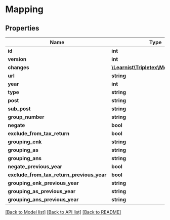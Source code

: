 # Mapping

## Properties
Name | Type | Description | Notes
------------ | ------------- | ------------- | -------------
**id** | **int** |  | [optional] 
**version** | **int** |  | [optional] 
**changes** | [**\Learnist\Tripletex\Model\Change[]**](Change.md) |  | [optional] 
**url** | **string** |  | [optional] 
**year** | **int** |  | [optional] 
**type** | **string** |  | [optional] 
**post** | **string** |  | [optional] 
**sub_post** | **string** |  | [optional] 
**group_number** | **string** |  | [optional] 
**negate** | **bool** |  | [optional] 
**exclude_from_tax_return** | **bool** |  | [optional] 
**grouping_enk** | **string** |  | [optional] 
**grouping_as** | **string** |  | [optional] 
**grouping_ans** | **string** |  | [optional] 
**negate_previous_year** | **bool** |  | [optional] 
**exclude_from_tax_return_previous_year** | **bool** |  | [optional] 
**grouping_enk_previous_year** | **string** |  | [optional] 
**grouping_as_previous_year** | **string** |  | [optional] 
**grouping_ans_previous_year** | **string** |  | [optional] 

[[Back to Model list]](../../README.md#documentation-for-models) [[Back to API list]](../../README.md#documentation-for-api-endpoints) [[Back to README]](../../README.md)

